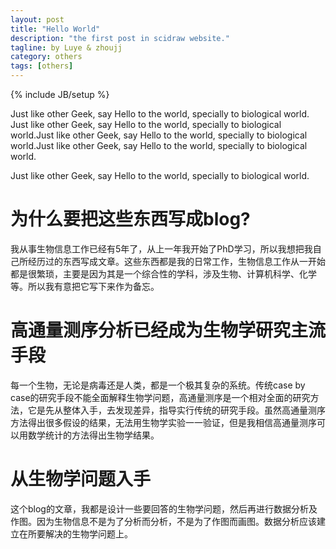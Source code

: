 ```yaml
---
layout: post
title: "Hello World"
description: "the first post in scidraw website."
tagline: by Luye & zhoujj
category: others
tags: [others]
---
```

{% include JB/setup %}


Just like other Geek, say Hello to the world, specially to biological world.
Just like other Geek, say Hello to the world, specially to biological world.Just like other Geek, say Hello to the world, specially to biological world.Just like other Geek, say Hello to the world, specially to biological world.

<!--more-->


Just like other Geek, say Hello to the world, specially to biological world.

# 为什么要把这些东西写成blog?

我从事生物信息工作已经有5年了，从上一年我开始了PhD学习，所以我想把我自己所经历过的东西写成文章。这些东西都是我的日常工作，生物信息工作从一开始都是很繁琐，主要是因为其是一个综合性的学科，涉及生物、计算机科学、化学等。所以我有意把它写下来作为备忘。

# 高通量测序分析已经成为生物学研究主流手段

每一个生物，无论是病毒还是人类，都是一个极其复杂的系统。传统case by case的研究手段不能全面解释生物学问题，高通量测序是一个相对全面的研究方法，它是先从整体入手，去发现差异，指导实行传统的研究手段。虽然高通量测序方法得出很多假设的结果，无法用生物学实验一一验证，但是我相信高通量测序可以用数学统计的方法得出生物学结果。

# 从生物学问题入手

这个blog的文章，我都是设计一些要回答的生物学问题，然后再进行数据分析及作图。因为生物信息不是为了分析而分析，不是为了作图而画图。数据分析应该建立在所要解决的生物学问题上。


